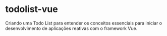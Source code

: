# todolist-vue
Criando uma Todo List para entender os conceitos essenciais para iniciar o desenvolvimento de aplicações reativas com o framework Vue.
